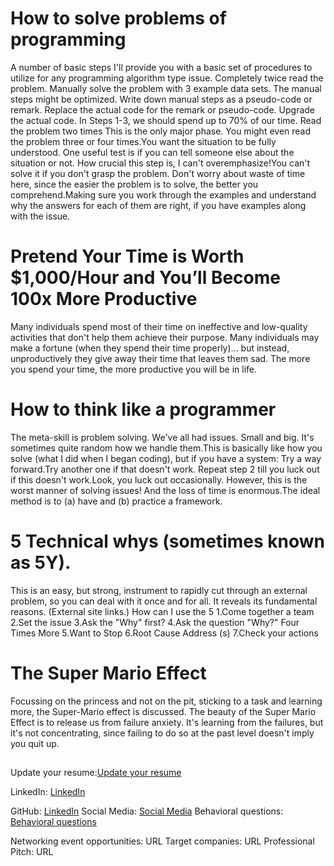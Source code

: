 # How to solve problems of programming
A number of basic steps I'll provide you with a basic set of procedures to utilize for any programming algorithm type issue.
Completely twice read the problem. Manually solve the problem with 3 example data sets. The manual steps might be optimized. Write down manual steps as a pseudo-code or remark. Replace the actual code for the remark or pseudo-code. Upgrade the actual code. In Steps 1-3, we should spend up to 70% of our time.
Read the problem two times This is the only major phase. You might even read the problem three or four times.You want the situation to be fully understood. One useful test is if you can tell someone else about the situation or not.
How crucial this step is, I can't overemphasize!You can't solve it if you don't grasp the problem. Don't worry about waste of time here, since the easier the problem is to solve, the better you comprehend.Making sure you work through the examples and understand why the answers for each of them are right, if you have examples along with the issue.

# Pretend Your Time is Worth $1,000/Hour and You’ll Become 100x More Productive
Many individuals spend most of their time on ineffective and low-quality activities that don't help them achieve their purpose. Many individuals may make a fortune (when they spend their time properly)... but instead, unproductively they give away their time that leaves them sad. The more you spend your time, the more productive you will be in life.

# How to think like a programmer
The meta-skill is problem solving.
We've all had issues. Small and big. It's sometimes quite random how we handle them.This is basically like how you solve (what I did when I began coding), but if you have a system:
Try a way forward.Try another one if that doesn't work.
Repeat step 2 till you luck out if this doesn't work.Look, you luck out occasionally. However, this is the worst manner of solving issues! And the loss of time is enormous.The ideal method is to (a) have and (b) practice a framework.


# 5 Technical whys (sometimes known as 5Y). 
This is an easy, but strong, instrument to rapidly cut through an external problem, so you can deal with it once and for all. It reveals its fundamental reasons. (External site links.)
How can I use the 5 
1.Come together a team
2.Set the issue
3.Ask the "Why" first?
4.Ask the question "Why?" Four Times More
5.Want to Stop
6.Root Cause Address (s)
7.Check your actions

# The Super Mario Effect
Focussing on the princess and not on the pit, sticking to a task and learning more, the Super-Mario effect is discussed. The beauty of the Super Mario Effect is to release us from failure anxiety. It's learning from the failures, but it's not concentrating, since failing to do so at the past level doesn't imply you quit up.





## 
Update your resume:[Update your resume](https://docs.google.com/document/d/1sBAUKdM3_8V2aRGpkMenRiGNOVdhU0_tmqDweLNhPXA/edit?usp=sharing)


LinkedIn: [LinkedIn](https://www.linkedin.com/in/dana-younis-1598a01a9/)

GitHub:  [LinkedIn](https://github.com/dana-younis)
Social Media: [Social Media](https://www.instagram.com/dana_alyounis_98/)
Behavioral questions:  [Behavioral questions](https://docs.google.com/document/d/1p3AO-Fl1xOO7Id53B3mOzwx_PhUi2tdzBcz1_UsS3BM/edit?usp=sharing)


Networking event opportunities: URL
Target companies: URL
Professional Pitch: URL